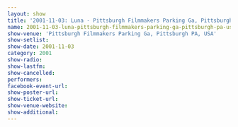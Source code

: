 ```yaml
---
layout: show
title: '2001-11-03: Luna - Pittsburgh Filmmakers Parking Ga, Pittsburgh PA, USA'
name: 2001-11-03-luna-pittsburgh-filmmakers-parking-ga-pittsburgh-pa-usa
show-venue: 'Pittsburgh Filmmakers Parking Ga, Pittsburgh PA, USA'
show-setlist: 
show-date: 2001-11-03
category: 2001
show-radio: 
show-lastfm: 
show-cancelled: 
performers: 
facebook-event-url: 
show-poster-url: 
show-ticket-url: 
show-venue-website: 
show-additional: 
---
```


